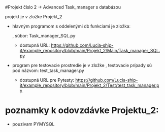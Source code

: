 #Projekt číslo 2 -> Advanced Task_manager s databázou
 
 projekt je v zložke Projekt_2
  - hlavným programom s oddelenými db funkciami je zložka: <Main>, súbor: Task_manager_SQL.py
       - dostupná URL: https://github.com/Lucia-ship-it/example_repository/blob/main/Projekt_2/Main/Task_manager_SQL.py

  - program pre testovacie prostredie je v zložke <Test>, testovacie prípady sú pod názvom: test_task_manager.py
       - dostupná URL pre Pytesty: https://github.com/Lucia-ship-it/example_repository/blob/main/Projekt_2/Test/test_task_manager.py
    
# poznamky k odovzdávke Projektu_2:
- pouzivam PYMYSQL